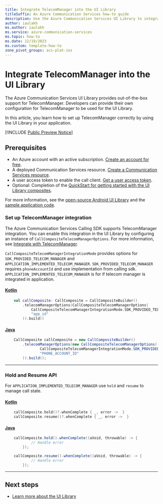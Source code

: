 ```yaml
---
title: Integrate TelecomManager into the UI Library
titleSuffix: An Azure Communication Services how-to guide
description: Use the Azure Communication Services UI Library to integrate TelecomManager.
author: iaulakh
ms.author: iaulakh
ms.service: azure-communication-services
ms.topic: how-to 
ms.date: 12/19/2023
ms.custom: template-how-to
zone_pivot_groups: acs-plat-ios
---
```


# Integrate TelecomManager into the UI Library

The Azure Communication Services UI Library provides out-of-the-box support for TelecomManager. Developers can provide their own configuration for TelecomManager to be used for the UI Library.

In this article, you learn how to set up TelecomManager correctly by using the UI Library in your application.

[!INCLUDE [Public Preview Notice](../../includes/public-preview-include.md)]

## Prerequisites

- An Azure account with an active subscription. [Create an account for free](https://azure.microsoft.com/free/?WT.mc_id=A261C142F).
- A deployed Communication Services resource. [Create a Communication Services resource](../../quickstarts/create-communication-resource.md).
- A user access token to enable the call client. [Get a user access token](../../quickstarts/identity/access-tokens.md).
- Optional: Completion of the [QuickStart for getting started with the UI Library composites](../../quickstarts/ui-library/get-started-composites.md).

For more information, see the [open-source Android UI Library](https://github.com/Azure/communication-ui-library-android) and the [sample application code](https://github.com/Azure-Samples/communication-services-android-quickstarts/tree/main/ui-calling).

### Set up TelecomManager integration

The Azure Communication Services Calling SDK supports TelecomManager integration. You can enable this integration in the UI Library by configuring an instance of `CallCompositeTelecomManagerOptions`. For more information, see [Integrate with TelecomManager](../calling-sdk/telecommanager-integration.md).

`CallCompositeTelecomManagerIntegrationMode` provides options for `SDK_PROVIDED_TELECOM_MANAGER` and `APPLICATION_IMPLEMENTED_TELECOM_MANAGER`. `SDK_PROVIDED_TELECOM_MANAGER` requires `phoneAccountId` and use implementation from calling sdk. `APPLICATION_IMPLEMENTED_TELECOM_MANAGER` is for if telecom manager is integrated in application.

#### [Kotlin](#tab/kotlin)

```kotlin
    val callComposite: CallComposite = CallCompositeBuilder()
        .telecomManagerOptions(CallCompositeTelecomManagerOptions(
            CallCompositeTelecomManagerIntegrationMode.SDK_PROVIDED_TELECOM_MANAGER,
            "app_id"
        )).build()
```

#### [Java](#tab/java)
```java
    CallComposite callComposite = new CallCompositeBuilder()
        .telecomManagerOptions(new CallCompositeTelecomManagerOptions(
                CallCompositeTelecomManagerIntegrationMode.SDK_PROVIDED_TELECOM_MANAGER,
                "PHONE_ACCOUNT_ID"
        )).build();
```

-----

### Hold and Resume API

For `APPLICATION_IMPLEMENTED_TELECOM_MANAGER` use `hold` and `resume` to manage call state.

#### [Kotlin](#tab/kotlin)

```kotlin
    callComposite.hold()?.whenComplete { _, error ->  }
    callComposite.resume()?.whenComplete { _, error ->  }
```

#### [Java](#tab/java)
```java
    callComposite.hold().whenComplete((aVoid, throwable) -> {
            // Handle error
        });

    callComposite.resume().whenComplete((aVoid, throwable) -> {
            // Handle error
        });
```

-----

## Next steps

- [Learn more about the UI Library](../../concepts/ui-library/ui-library-overview.md)